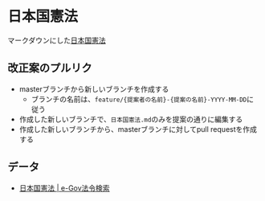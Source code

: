 # 日本国憲法

マークダウンにした[日本国憲法](日本国憲法.md)

## 改正案のプルリク

- masterブランチから新しいブランチを作成する
  - ブランチの名前は、`feature/{提案者の名前}-{提案の名前}-YYYY-MM-DD`に従う
- 作成した新しいブランチで、`日本国憲法.md`のみを提案の通りに編集する
- 作成した新しいブランチから、masterブランチに対してpull requestを作成する

## データ

- [日本国憲法 | e-Gov法令検索](https://elaws.e-gov.go.jp/document?lawid=321CONSTITUTION)
